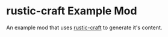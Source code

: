 # rustic-craft Example Mod

An example mod that uses [rustic-craft](https://github.com/ThePoultryMan/rustic-craft) to generate it's content.
